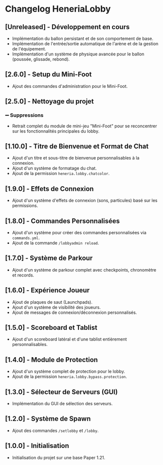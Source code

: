 # Changelog HeneriaLobby

## [Unreleased] - Développement en cours

- Implémentation du ballon persistant et de son comportement de base.
- Implémentation de l'entrée/sortie automatique de l'arène et de la gestion de l'équipement.
- Implémentation d'un système de physique avancée pour le ballon (poussée, glissade, rebond).

## [2.6.0] - Setup du Mini-Foot
- Ajout des commandes d'administration pour le Mini-Foot.

## [2.5.0] - Nettoyage du projet
### ➖ Suppressions
- Retrait complet du module de mini-jeu "Mini-Foot" pour se reconcentrer sur les fonctionnalités principales du lobby.

## [1.10.0] - Titre de Bienvenue et Format de Chat
- Ajout d'un titre et sous-titre de bienvenue personnalisables à la connexion.
- Ajout d'un système de formatage du chat.
- Ajout de la permission `heneria.lobby.chatcolor`.

## [1.9.0] - Effets de Connexion
- Ajout d'un système d'effets de connexion (sons, particules) basé sur les permissions.

## [1.8.0] - Commandes Personnalisées
- Ajout d'un système pour créer des commandes personnalisées via `commands.yml`.
- Ajout de la commande `/lobbyadmin reload`.

## [1.7.0] - Système de Parkour
- Ajout d'un système de parkour complet avec checkpoints, chronomètre et records.

## [1.6.0] - Expérience Joueur
- Ajout de plaques de saut (Launchpads).
- Ajout d'un système de visibilité des joueurs.
- Ajout de messages de connexion/déconnexion personnalisés.

## [1.5.0] - Scoreboard et Tablist
- Ajout d'un scoreboard latéral et d'une tablist entièrement personnalisables.

## [1.4.0] - Module de Protection
- Ajout d'un système complet de protection pour le lobby.
- Ajout de la permission `heneria.lobby.bypass.protection`.

## [1.3.0] - Sélecteur de Serveurs (GUI)
- Implémentation du GUI de sélection des serveurs.

## [1.2.0] - Système de Spawn
- Ajout des commandes `/setlobby` et `/lobby`.

## [1.0.0] - Initialisation
- Initialisation du projet sur une base Paper 1.21.

